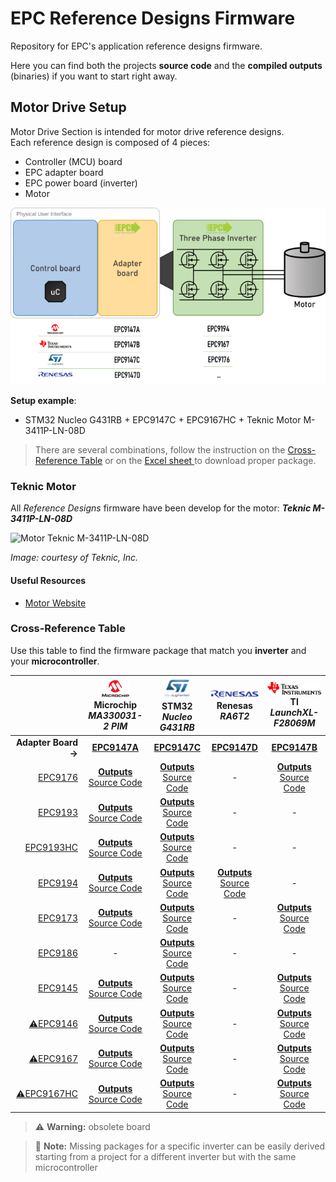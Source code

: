 # EPC Reference Designs Firmware

Repository for EPC's application reference designs firmware.

Here you can find both the projects **source code** and the **compiled outputs** (binaries) if you want to start right away.

## Motor Drive Setup

Motor Drive Section is intended for motor drive reference designs.\
Each reference design is composed of 4 pieces:

- Controller (MCU) board
- EPC adapter board
- EPC power board (inverter)
- Motor

![Boards Setup](assets/board_setup.png)

**Setup example**:

- STM32 Nucleo G431RB +  EPC9147C + EPC9167HC + Teknic Motor M-3411P-LN-08D

> There are several combinations, follow the instruction on the [Cross-Reference Table](#cross-reference-table) or on the [Excel sheet ](/FindYourFirmwarePackage.xlsx) to download proper package.

### Teknic Motor

All *Reference Designs* firmware have been develop for the motor: ***Teknic M-3411P-LN-08D***

![Motor Teknic M-3411P-LN-08D](https://teknic.com/images/hudson_341.png)

*Image: courtesy of Teknic, Inc.*

#### Useful Resources

- [Motor Website](https://teknic.com/hudson-model/M-3411P-LN-08D/)

### Cross-Reference Table

Use this table to find the firmware package that match you **inverter** and your **microcontroller**.

|      | ![](assets/Microchip_Logo%20(Custom).png)<br>Microchip<br>*MA330031-2 PIM*| ![](assets/ST_Logo%20(Custom).png)<br>STM32<br>*Nucleo G431RB*| ![](assets/Renesas_Logo%20(Custom).png)<br>Renesas<br>*RA6T2*| ![](assets/TI_Logo%20(Custom).png)<br>TI<br>*LaunchXL-F28069M*|
|  ---:|:-:|:-:|:-:|:-:|
|**Adapter Board →**|**[EPC9147A][epc9147a]**|**[EPC9147C][epc9147c]**|**[EPC9147D][epc9147d]**|**[EPC9147B][epc9147b]**|
|[EPC9176][epc9176]|**[Outputs][out_mchp_epc9176]**<br>[Source Code][src_mchp_epc9176]|**[Outputs][out_stm32_epc9176]**<br>[Source Code][src_stm32_epc9176]|-|**[Outputs][out_ti]**<br>[Source Code][src_ti]|
|[EPC9193][epc9193]|**[Outputs][out_mchp_epc9194]**<br>[Source Code][src_mchp_epc9194]|**[Outputs][out_stm32_epc9194]**<br>[Source Code][src_stm32_epc9194]|-|-|
|[EPC9193HC][epc9193]|**[Outputs][out_mchp_epc9194]**<br>[Source Code][src_mchp_epc9194]|**[Outputs][out_stm32_epc9194]**<br>[Source Code][src_stm32_epc9194]|-|-|
|[EPC9194][epc9194]|**[Outputs][out_mchp_epc9194]**<br>[Source Code][src_mchp_epc9194]|**[Outputs][out_stm32_epc9194]**<br>[Source Code][src_stm32_epc9194]|**[Outputs][out_renesas_epc9194]**<br>[Source Code][src_renesas_epc9194]|-|
|[EPC9173][epc9173]|**[Outputs][out_mchp_epc9194]**<br>[Source Code][src_mchp_epc9194]|**[Outputs][out_stm32_epc9194]**<br>[Source Code][src_stm32_epc9194]|-|**[Outputs][out_ti]**<br>[Source Code][src_ti]|
|[EPC9186][epc9186]|-|**[Outputs][out_stm32_epc9186]**<br>[Source Code][src_stm32_epc9186]|-|-|
|[EPC9145][epc9145]|**[Outputs][out_mchp_epc9145]**<br>[Source Code][src_mchp_epc9145]|**[Outputs][out_stm32_epc9145]**<br>[Source Code][src_stm32_epc9145]|-|**[Outputs][out_ti]**<br>[Source Code][src_ti]|
|[⚠️EPC9146][epc9146]|**[Outputs][out_mchp_epc9146]**<br>[Source Code][src_mchp_epc9146]|**[Outputs][out_stm32_epc9146]**<br>[Source Code][src_stm32_epc9146]|-|**[Outputs][out_ti]**<br>[Source Code][src_ti]|
|[⚠️EPC9167][epc9167]|**[Outputs][out_mchp_epc9145]**<br>[Source Code][src_mchp_epc9145]|**[Outputs][out_stm32_epc9145]**<br>[Source Code][src_stm32_epc9145]|-|**[Outputs][out_ti]**<br>[Source Code][src_ti]|
|[⚠️EPC9167HC][epc9167]|**[Outputs][out_mchp_epc9145]**<br>[Source Code][src_mchp_epc9145]|**[Outputs][out_stm32_epc9145]**<br>[Source Code][src_stm32_epc9145]|-|**[Outputs][out_ti]**<br>[Source Code][src_ti]|

> :warning: **Warning:** obsolete board

> :memo: **Note:** Missing packages for a specific inverter can be easily derived starting from a project for a different inverter but with the same microcontroller

<!-- ## Instructions

- Open the `FindYourFirmwarePackage.xlsx` file
- Use the filter combo box to select which .zip directory to download
- Download proper zip file
- Unzip the file in your hard disk preservign the directory structure
- Use specific vendor IDE tools to download executable to the flash and/or to compile the source code -->


<!-- --- CROSS-REF TABLE LINKS --- -->

<!-- Adapter Boards -->
[epc9147a]: https://epc-co.com/epc/products/evaluation-boards/epc9147a
[epc9147b]: https://epc-co.com/epc/products/evaluation-boards/epc9147b
[epc9147c]: https://epc-co.com/epc/products/evaluation-boards/epc9147c
[epc9147d]: https://epc-co.com/epc/products/evaluation-boards/epc9147d

<!-- Inverter Boards -->
[epc9176]: https://epc-co.com/epc/products/evaluation-boards/EPC9176
[epc9193]: https://epc-co.com/epc/products/demo-boards/EPC9193.aspx
[epc9194]: https://epc-co.com/epc/products/evaluation-boards/EPC9194
[epc9173]: https://epc-co.com/epc/products/evaluation-boards/EPC9173
[epc9186]: https://epc-co.com/epc/products/evaluation-boards/EPC9186
[epc9145]: https://epc-co.com/epc/products/evaluation-boards/EPC9145
[epc9146]: https://epc-co.com/epc/products/evaluation-boards/EPC9146
[epc9167]: https://epc-co.com/epc/products/evaluation-boards/EPC9167

<!-- Firmware Source & Packages -->
[out_stm32_epc9145]: https://github.com/epc-co/MotorDrive-RefDesign-Firmware/releases/download/pkg-rel-1.0/G431-EPC9145-DummyNema34_50k_100n_output.zip
[out_stm32_epc9146]: https://github.com/epc-co/MotorDrive-RefDesign-Firmware/releases/download/pkg-rel-1.0/G431-EPC9146_2_1-DummyNema34_50k_100n_output.zip
[out_stm32_epc9176]: https://github.com/epc-co/MotorDrive-RefDesign-Firmware/releases/download/pkg-rel-1.0/G431-EPC9176_1_0-DummyNema34_50k_100n_output.zip
[out_stm32_epc9186]: https://github.com/epc-co/MotorDrive-RefDesign-Firmware/releases/download/pkg-rel-1.0/G431-EPC9186-DummyNema34_50k_100n_output.zip
[out_stm32_epc9194]: https://github.com/epc-co/MotorDrive-RefDesign-Firmware/releases/download/pkg-rel-1.0/G431-EPC9194-DummyNema34_50k_100n_output.zip
[src_stm32_epc9145]: /firmware/G431-EPC9145-DummyNema34_50k_100n/G431-EPC9145-DummyNema34_50k_100n.zip
[src_stm32_epc9146]: /firmware/G431-EPC9146_2_1-DummyNema34_50k_100n/G431-EPC9146_2_1-DummyNema34_50k_100n.zip
[src_stm32_epc9176]: /firmware/G431-EPC9176_1_0-DummyNema34_50k_100n/G431-EPC9176_1_0-DummyNema34_50k_100n.zip
[src_stm32_epc9186]: /firmware/G431-EPC9186-DummyNema34_50k_100n/G431-EPC9186_1_0-DummyNema34_50k_100n.zip
[src_stm32_epc9194]: /firmware/G431-EPC9194-DummyNema34_50k_100n/G431-EPC9194-DummyNema34_50k_100n.zip

[out_ti]: https://github.com/epc-co/MotorDrive-RefDesign-Firmware/releases/download/pkg-rel-1.0/InstaSPIN_F2806xM_UNIVERSAL_output.zip
[src_ti]: /firmware/InstaSPIN_F2806xM_UNIVERSAL/InstaSPIN_F2806xM_UNIVERSAL.zip

[out_renesas_epc9194]: https://github.com/epc-co/MotorDrive-RefDesign-Firmware/releases/download/pkg-rel-1.0/RA6T2-EPC9194-DummyNema34-20k-2000n_output.zip
[src_renesas_epc9194]: /firmware/RA6T2-EPC9194-DummyNema34-20k-2000n/r01an6206xx0101-motor.zip

[out_mchp_epc9146]: https://github.com/epc-co/MotorDrive-RefDesign-Firmware/releases/download/pkg-rel-1.0/sample-mb-33ep-epc9146_2_0_DummyNema34_14A_3_5A_1_5mohm_1_3krpm_100kHz_21ns_210412_output.zip
[out_mchp_epc9145]: https://github.com/epc-co/MotorDrive-RefDesign-Firmware/releases/download/pkg-rel-1.0/sample-mb-33ep256mc506-mclv2.X-Dummy_9145_14A_3A_1_0mohm_1_3krpm_100kHz_50ns_210806_output.zip
[out_mchp_epc9176]: https://github.com/epc-co/MotorDrive-RefDesign-Firmware/releases/download/pkg-rel-1.0/sample-mb-33ep256mc506-mclv2.X-Dummy_9176_14A_3A_1_0mohm_1_3krpm_100kHz_50ns_230125_output.zip
[out_mchp_epc9194]: https://github.com/epc-co/MotorDrive-RefDesign-Firmware/releases/download/pkg-rel-1.0/sample-mb-33ep256mc506-mclv2.X-Dummy_9194_14A_3A_1_0mohm_1_3krpm_100kHz_50ns_240625_output.zip
[src_mchp_epc9146]: /firmware/sample-mb-33ep-epc9146_2_0_DummyNema34_14A_3_5A_1_5mohm_1_3krpm_100kHz_21ns_210412/sample-mb-33ep-epc9146_2_0_DummyNema34_14A_3_5A_1_5mohm_1_3krpm_100kHz_21ns_210412.zip
[src_mchp_epc9145]: /firmware/sample-mb-33ep256mc506-mclv2.X-Dummy_9145_14A_3A_1_0mohm_1_3krpm_100kHz_50ns_210806/sample-mb-33ep256mc506-mclv2.X-Dummy_9145_14A_3A_1_0mohm_1_3krpm_100kHz_50ns_210806.zip
[src_mchp_epc9176]: /firmware/sample-mb-33ep256mc506-mclv2.X-Dummy_9176_14A_3A_1_0mohm_1_3krpm_100kHz_50ns_230125/sample-mb-33ep256mc506-mclv2.X-Dummy_9176_14A_3A_1_0mohm_1_3krpm_100kHz_50ns_230125.zip
[src_mchp_epc9194]: /firmware/sample-mb-33ep256mc506-mclv2.X-Dummy_9194_14A_3A_1_0mohm_1_3krpm_100kHz_50ns_240625/sample-mb-33ep256mc506-mclv2.X-Dummy_9194_14A_3A_1_0mohm_1_3krpm_100kHz_50ns_240625.zip
